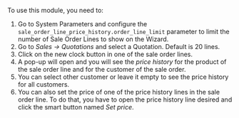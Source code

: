 To use this module, you need to:

1.  Go to System Parameters and configure the
    `sale_order_line_price_history.order_line_limit` parameter to limit
    the number of Sale Order Lines to show on the Wizard.
2.  Go to *Sales -\> Quotations* and select a Quotation. Default is 20
    lines.
3.  Click on the new clock button in one of the sale order lines.
4.  A pop-up will open and you will see the *price history* for the
    product of the sale order line and for the customer of the sale
    order.
5.  You can select other customer or leave it empty to see the price
    history for all customers.
6.  You can also set the price of one of the price history lines in the
    sale order line. To do that, you have to open the price history line
    desired and click the smart button named *Set price*.
